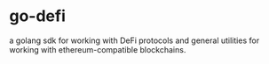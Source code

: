 # go-defi

a golang sdk for working with DeFi protocols and general utilities for working with ethereum-compatible blockchains.
